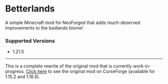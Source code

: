 Betterlands
=======

A simple Minecraft mod for NeoForged that adds much-deserved improvements to the badlands biome!

### Supported Versions
- 1.21.5
---

This is a complete rewrite of the original mod that is currently work-in-progress. [Click here](https://www.curseforge.com/minecraft/mc-mods/betterlands) to see the original mod on CurseForge (available for 1.15.2 and 1.16.5).